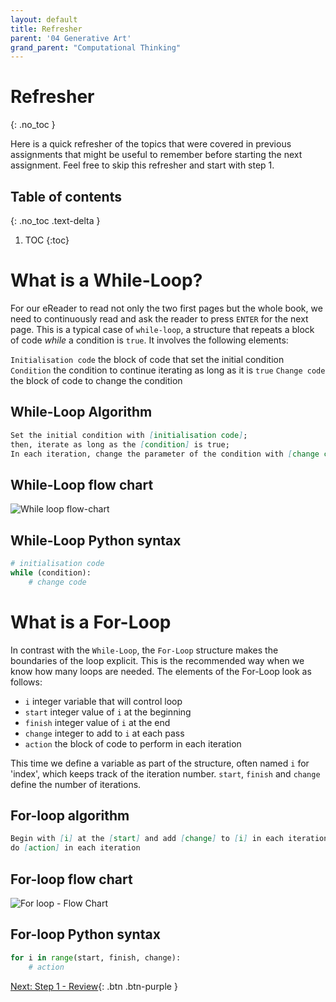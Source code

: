 ```yaml
---
layout: default
title: Refresher
parent: '04 Generative Art'
grand_parent: "Computational Thinking"
---
```


# Refresher
{: .no_toc }

Here is a quick refresher of the topics that were covered in previous assignments that might be useful to remember before starting the next assignment. 
Feel free to skip this refresher and start with step 1.

## Table of contents
{: .no_toc .text-delta }

1. TOC
{:toc} 

# What is a While-Loop?

For our eReader to read not only the two first pages but the whole book, we need to continuously read and ask the reader to press `ENTER` for the next page. This is a typical case of `while-loop`, a structure that repeats a block of code _while_ a condition is `true`. It involves the following elements:

`Initialisation code` the block of code that set the initial condition
`Condition` the condition to continue iterating as long as it is `true`
`Change code` the block of code to change the condition

## While-Loop Algorithm

```markdown
Set the initial condition with [initialisation code];
then, iterate as long as the [condition] is true;
In each iteration, change the parameter of the condition with [change code]
```

## While-Loop flow chart

![While loop flow-chart]({{site.baseurl}}/assets/flow_chart_next_page.svg)

## While-Loop Python syntax

```python
# initialisation code
while (condition):
    # change code
```

# What is a For-Loop

In contrast with the `While-Loop`, the `For-Loop` structure makes the boundaries of the loop explicit. This is the recommended way when we know how many loops are needed. The elements of the For-Loop look as follows:

- `i` integer variable that will control loop
- `start` integer value of `i` at the beginning
- `finish` integer value of `i` at the end
- `change` integer to add to `i` at each pass
- `action` the block of code to perform in each iteration

This time we define a variable as part of the structure, often named `i` for 'index', which keeps track of the iteration number. `start`, `finish` and `change` define the number of iterations.

## For-loop algorithm

```markdown
Begin with [i] at the [start] and add [change] to [i] in each iteration until [i] is larger than or equal to [finish];
do [action] in each iteration
```

## For-loop flow chart

![For loop - Flow Chart]({{site.baseurl}}/assets/flow_chart_for_loop.svg)

## For-loop Python syntax

```python
for i in range(start, finish, change):
    # action
```

[Next: Step 1 - Review]({{site.baseurl}}/computational-thinking/04-generative-art/step1){: .btn .btn-purple }
